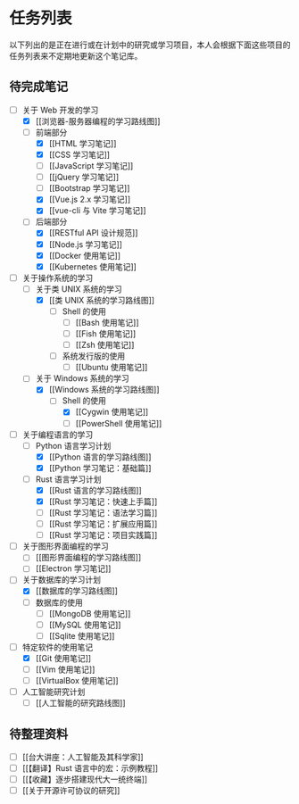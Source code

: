# 任务列表

以下列出的是正在进行或在计划中的研究或学习项目，本人会根据下面这些项目的任务列表来不定期地更新这个笔记库。

## 待完成笔记

- [ ] 关于 Web 开发的学习
  - [x] [[浏览器-服务器编程的学习路线图]]
  - [ ] 前端部分
    - [x] [[HTML 学习笔记]]
    - [x] [[CSS 学习笔记]]
    - [ ] [[JavaScript 学习笔记]]
    - [ ] [[jQuery 学习笔记]]
    - [ ] [[Bootstrap 学习笔记]]
    - [x] [[Vue.js 2.x 学习笔记]]
    - [x] [[vue-cli 与 Vite 学习笔记]]
  - [ ] 后端部分
    - [x] [[RESTful API 设计规范]]
    - [x] [[Node.js 学习笔记]]
    - [x] [[Docker 使用笔记]]
    - [x] [[Kubernetes 使用笔记]]

- [ ] 关于操作系统的学习
  - [ ] 关于类 UNIX 系统的学习
    - [x] [[类 UNIX 系统的学习路线图]]
      - [ ] Shell 的使用
        - [ ] [[Bash 使用笔记]]
        - [ ] [[Fish 使用笔记]]
        - [ ] [[Zsh 使用笔记]]
      - [ ] 系统发行版的使用
        - [ ] [[Ubuntu 使用笔记]]
  - [ ] 关于 Windows 系统的学习
    - [x] [[Windows 系统的学习路线图]]
      - [ ] Shell 的使用
        - [x] [[Cygwin 使用笔记]]
        - [ ] [[PowerShell 使用笔记]]
  
- [ ] 关于编程语言的学习
  - [ ] Python 语言学习计划
    - [x] [[Python 语言的学习路线图]]
    - [x] [[Python 学习笔记：基础篇]]
  - [ ] Rust 语言学习计划
    - [x] [[Rust 语言的学习路线图]]
    - [x] [[Rust 学习笔记：快速上手篇]]
    - [ ] [[Rust 学习笔记：语法学习篇]]
    - [ ] [[Rust 学习笔记：扩展应用篇]]
    - [ ] [[Rust 学习笔记：项目实践篇]]

- [ ] 关于图形界面编程的学习  
  - [ ] [[图形界面编程的学习路线图]]
  - [ ] [[Electron 学习笔记]]

- [ ] 关于数据库的学习计划
  - [x] [[数据库的学习路线图]]
  - [ ] 数据库的使用
    - [ ] [[MongoDB 使用笔记]]
    - [ ] [[MySQL 使用笔记]]
    - [ ] [[Sqlite 使用笔记]]

- [ ] 特定软件的使用笔记
  - [x] [[Git 使用笔记]]
  - [ ] [[Vim 使用笔记]]
  - [ ] [[VirtualBox 使用笔记]]

- [ ] 人工智能研究计划
  - [ ] [[人工智能的研究路线图]]

## 待整理资料

- [ ] [[台大讲座：人工智能及其科学家]]
- [ ] [[【翻译】Rust 语言中的宏：示例教程]]
- [ ] [[【收藏】逐步搭建现代大一统终端]]
- [ ] [[关于开源许可协议的研究]]
